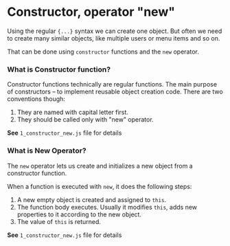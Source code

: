 # Constructor, operator "new"
Using the regular ```{...}``` syntax we can create one object. But often we need to create many similar objects, like multiple users or menu items and so on.

That can be done using ```constructor``` functions and the ```new``` operator.

### What is Constructor function?
Constructor functions technically are regular functions. The main purpose of constructors – to implement reusable object creation code. There are two conventions though:

1. They are named with capital letter first.
2. They should be called only with "new" operator.

**See** ```1_constructor_new.js``` file for details

### What is New Operator?
The ```new``` operator lets us create and initializes a new object from a constructor function.

When a function is executed with ```new```, it does the following steps:

1. A new empty object is created and assigned to ```this```.
2. The function body executes. Usually it modifies ```this```, adds new properties to it according to the new object.
3. The value of ```this``` is returned.

**See** ```1_constructor_new.js``` file for details